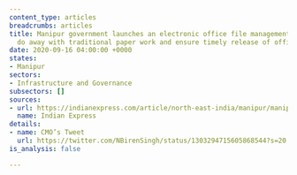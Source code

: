 ```yaml
---
content_type: articles
breadcrumbs: articles
title: Manipur government launches an electronic office file management system to
  do away with traditional paper work and ensure timely release of official files
date: 2020-09-16 04:00:00 +0000
states:
- Manipur
sectors:
- Infrastructure and Governance
subsectors: []
sources:
- url: https://indianexpress.com/article/north-east-india/manipur/manipur-launches-e-office-file-management-system-targets-to-go-fully-digital-by-2021-6588338/
  name: Indian Express
details:
- name: CMO’s Tweet
  url: https://twitter.com/NBirenSingh/status/1303294715605868544?s=20
is_analysis: false

---
```

